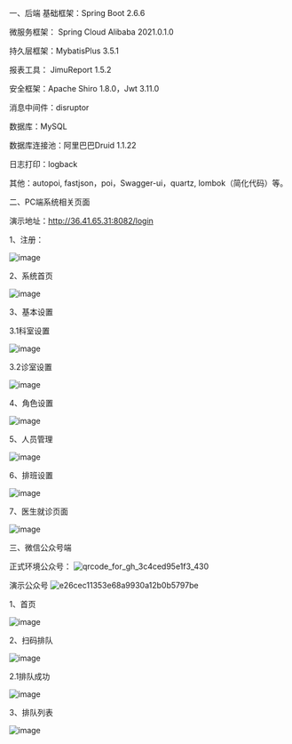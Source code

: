 一、后端
基础框架：Spring Boot 2.6.6

微服务框架： Spring Cloud Alibaba 2021.0.1.0

持久层框架：MybatisPlus 3.5.1

报表工具： JimuReport 1.5.2

安全框架：Apache Shiro 1.8.0，Jwt 3.11.0

消息中间件：disruptor

数据库：MySQL

数据库连接池：阿里巴巴Druid 1.1.22

日志打印：logback

其他：autopoi, fastjson，poi，Swagger-ui，quartz, lombok（简化代码）等。


二、PC端系统相关页面

演示地址：http://36.41.65.31:8082/login


1、注册：

![image](https://github.com/juyinh/jykj-hospital-saas/assets/164468654/380b1614-24d6-400e-a86d-14182bd55a7d)

2、系统首页

![image](https://github.com/juyinh/jykj-hospital-saas/assets/164468654/e38811c3-3694-426c-8add-d9fda0f0ddf2)

3、基本设置

3.1科室设置

![image](https://github.com/juyinh/jykj-hospital-saas/assets/164468654/40bc14ef-d76b-426a-8435-ebb9eeb216a3)

3.2诊室设置

![image](https://github.com/juyinh/jykj-hospital-saas/assets/164468654/d413a211-480f-40a8-aaa1-2d8fd706eaf8)

4、角色设置

![image](https://github.com/juyinh/jykj-hospital-saas/assets/164468654/8c4511aa-17cb-4ce6-87ae-c20efb679fbd)

5、人员管理

![image](https://github.com/juyinh/jykj-hospital-saas/assets/164468654/affe99a1-910a-4090-9f6a-1e98dd29372b)

6、排班设置

![image](https://github.com/juyinh/jykj-hospital-saas/assets/164468654/944b153d-05d0-4088-9bc2-a6ff9112e216)

7、医生就诊页面

![image](https://github.com/juyinh/jykj-hospital-saas/assets/164468654/8b992925-8a3a-479d-bee4-f069df35cffa)


三、微信公众号端

正式环境公众号：
![qrcode_for_gh_3c4ced95e1f3_430](https://github.com/juyinh/jykj-hospital-saas/assets/164468654/26a35826-ce77-40cb-8f31-887bb00b8449)


演示公众号
![e26cec11353e68a9930a12b0b5797be](https://github.com/juyinh/jykj-hospital-saas/assets/164468654/68585026-5a93-466e-b515-ed5ab5b99297)


1、首页

![image](https://github.com/juyinh/jykj-hospital-saas/assets/164468654/d60c76ff-eb81-4c5b-bf14-022add0d6801)

2、扫码排队

![image](https://github.com/juyinh/jykj-hospital-saas/assets/164468654/fac65f10-3fdc-48ec-a58a-70d575f5155c)

2.1排队成功

![image](https://github.com/juyinh/jykj-hospital-saas/assets/164468654/976c5265-83af-4dd6-a39a-2bb63a8d3662)


3、排队列表

![image](https://github.com/juyinh/jykj-hospital-saas/assets/164468654/4f75729c-5cb6-4025-9db7-605f21a47773)









